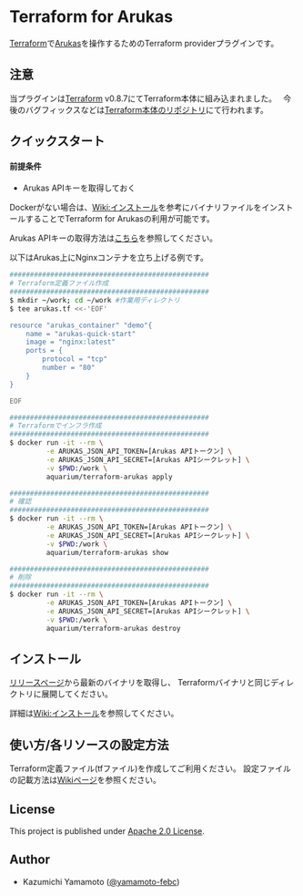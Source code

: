 # Terraform for Arukas

[Terraform](https://www.terraform.io)で[Arukas](https://arukas.io)を操作するためのTerraform providerプラグインです。

## 注意

当プラグインは[Terraform](https://terraform.io) v0.8.7にてTerraform本体に組み込まれました。  
今後のバグフィックスなどは[Terraform本体のリポジトリ](https://github.com/hashicorp/terraform)にて行われます。  
      
## クイックスタート

#### 前提条件

- Arukas APIキーを取得しておく

Dockerがない場合は、[Wiki:インストール](https://github.com/yamamoto-febc/terraform-provider-arukas/wiki/Install)を参考にバイナリファイルをインストールすることでTerraform for Arukasの利用が可能です。

Arukas APIキーの取得方法は[こちら](https://github.com/yamamoto-febc/terraform-provider-arukas/wiki/Install#arukas-apiキーの取得)を参照してください。

以下はArukas上にNginxコンテナを立ち上げる例です。

```bash
#################################################
# Terraform定義ファイル作成
#################################################
$ mkdir ~/work; cd ~/work #作業用ディレクトリ
$ tee arukas.tf <<-'EOF'

resource "arukas_container" "demo"{
    name = "arukas-quick-start"
    image = "nginx:latest"
    ports = {
        protocol = "tcp"
        number = "80"
    }
}

EOF

#################################################
# Terraformでインフラ作成
#################################################
$ docker run -it --rm \
         -e ARUKAS_JSON_API_TOKEN=[Arukas APIトークン] \
         -e ARUKAS_JSON_API_SECRET=[Arukas APIシークレット] \
         -v $PWD:/work \
         aquarium/terraform-arukas apply

#################################################
# 確認
#################################################
$ docker run -it --rm \
         -e ARUKAS_JSON_API_TOKEN=[Arukas APIトークン] \
         -e ARUKAS_JSON_API_SECRET=[Arukas APIシークレット] \
         -v $PWD:/work \
         aquarium/terraform-arukas show

#################################################
# 削除
#################################################
$ docker run -it --rm \
         -e ARUKAS_JSON_API_TOKEN=[Arukas APIトークン] \
         -e ARUKAS_JSON_API_SECRET=[Arukas APIシークレット] \
         -v $PWD:/work \
         aquarium/terraform-arukas destroy
```

## インストール

[リリースページ](https://github.com/yamamoto-febc/terraform-provider-arukas/releases/latest)から最新のバイナリを取得し、
Terraformバイナリと同じディレクトリに展開してください。

詳細は[Wiki:インストール](https://github.com/yamamoto-febc/terraform-provider-arukas/wiki/Install)を参照してください。

## 使い方/各リソースの設定方法

Terraform定義ファイル(tfファイル)を作成してご利用ください。
設定ファイルの記載方法は[Wikiページ](https://github.com/yamamoto-febc/terraform-provider-arukas/wiki)を参照ください。

## License

  This project is published under [Apache 2.0 License](LICENSE).

## Author

  * Kazumichi Yamamoto ([@yamamoto-febc](https://github.com/yamamoto-febc))

